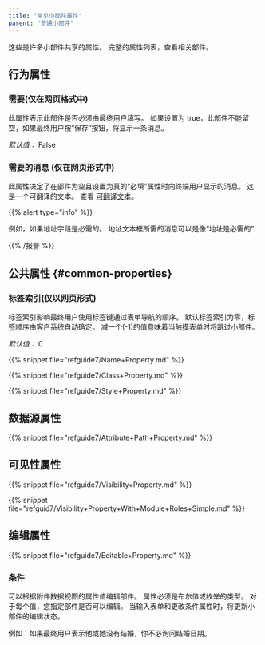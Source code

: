 ```yaml
---
title: "常见小部件属性"
parent: "普通小部件"
---
```


这些是许多小部件共享的属性。 完整的属性列表，查看相关部件。

## 行为属性

### 需要(仅在网页格式中)

此属性表示此部件是否必须由最终用户填写。 如果设置为 true，此部件不能留空，如果最终用户按“保存”按钮，将显示一条消息。

_默认值：_ False

### 需要的消息 (仅在网页形式中)

此属性决定了在部件为空且设置为真的“必填”属性时向终端用户显示的消息。 这是一个可翻译的文本。 查看 [可翻译文本](translatable-texts)。

{{% alert type="info" %}}

例如，如果地址字段是必需的。 地址文本框所需的消息可以是像“地址是必需的”

{{% /报警 %}}

## 公共属性 {#common-properties}

### 标签索引(仅以网页形式)

标签索引影响最终用户使用标签键通过表单导航的顺序。 默认标签索引为零，标签顺序由客户系统自动确定。 减一个(-1)的值意味着当触摸表单时将跳过小部件。

_默认值：_ 0

{{% snippet file="refguide7/Name+Property.md" %}}

{{% snippet file="refguide7/Class+Property.md" %}}

{{% snippet file="refguide7/Style+Property.md" %}}

## 数据源属性

{{% snippet file="refguide7/Attribute+Path+Property.md" %}}

## 可见性属性

{{% snippet file="refguide7/Visibility+Property.md" %}}

{{% snippet file="refguid7/Visibility+Property+With+Module+Roles+Simple.md" %}}

## 编辑属性

{{% snippet file="refguide7/Editable+Property.md" %}}

### 条件

可以根据附件数据视图的属性值编辑部件。 属性必须是布尔值或枚举的类型。 对于每个值，您指定部件是否可以编辑。 当输入表单和更改条件属性时，将更新小部件的编辑状态。

例如：如果最终用户表示他或她没有结婚，你不必询问结婚日期。
